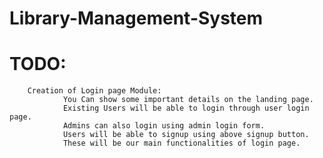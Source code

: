 # Library-Management-System
# TODO:
        Creation of Login page Module:
                You Can show some important details on the landing page.
                Existing Users will be able to login through user login page.
                Admins can also login using admin login form.
                Users will be able to signup using above signup button.
                These will be our main functionalities of login page.